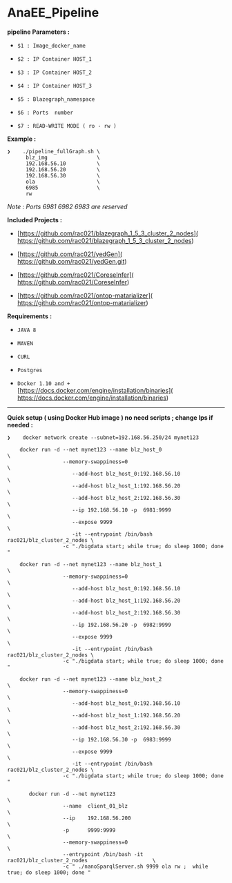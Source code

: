 # AnaEE_Pipeline

 **pipeline Parameters :**
 
-    `$1 : Image_docker_name`

-    `$2 : IP Container HOST_1 `

-    `$3 : IP Container HOST_2 `

-    `$4 : IP Container HOST_3 `

-    `$5 : Blazegraph_namespace`

-    `$6 : Ports  number `

-    `$7 : READ-WRITE MODE ( ro - rw )`


**Example :**

```
❯    ./pipeline_fullGraph.sh \
      blz_img                \
      192.168.56.10          \
      192.168.56.20          \
      192.168.56.30          \
      ola                    \
      6985                   \
      rw
```
*Note : Ports 6981 6982 6983 are reserved*
     
**Included Projects :** 

-    [https://github.com/rac021/blazegraph_1_5_3_cluster_2_nodes]( https://github.com/rac021/blazegraph_1_5_3_cluster_2_nodes)
   
-    [https://github.com/rac021/yedGen]( https://github.com/rac021/yedGen.git)
   
-    [https://github.com/rac021/CoreseInfer]( https://github.com/rac021/CoreseInfer)
   
-    [https://github.com/rac021/ontop-matarializer]( https://github.com/rac021/ontop-matarializer)
   
   

**Requirements :**

-    `JAVA 8`
    
-    `MAVEN`
   
-    `CURL `
    
-    `Postgres`

-    `Docker 1.10 and + ` [https://docs.docker.com/engine/installation/binaries]( https://docs.docker.com/engine/installation/binaries)
     
    
 ----------------------------------------------------

**Quick setup ( using Docker Hub image ) no need scripts ; change Ips if needed :**
 
 ```
❯    docker network create --subnet=192.168.56.250/24 mynet123

     docker run -d --net mynet123 --name blz_host_0                             \
                   --memory-swappiness=0	                                \
	                  --add-host blz_host_0:192.168.56.10                   \
	                  --add-host blz_host_1:192.168.56.20                   \
	                  --add-host blz_host_2:192.168.56.30                   \
	                  --ip 192.168.56.10 -p  6981:9999                      \
	                  --expose 9999                                         \
	                  -it --entrypoint /bin/bash rac021/blz_cluster_2_nodes \
                   -c "./bigdata start; while true; do sleep 1000; done  "
                   
     docker run -d --net mynet123 --name blz_host_1                             \
                   --memory-swappiness=0	                                \
	                  --add-host blz_host_0:192.168.56.10                   \
	                  --add-host blz_host_1:192.168.56.20                   \
	                  --add-host blz_host_2:192.168.56.30                   \
	                  --ip 192.168.56.20 -p  6982:9999                      \
	                  --expose 9999                                         \
	                  -it --entrypoint /bin/bash rac021/blz_cluster_2_nodes \
                   -c "./bigdata start; while true; do sleep 1000; done  "

     docker run -d --net mynet123 --name blz_host_2                             \
                   --memory-swappiness=0	                                \
	                  --add-host blz_host_0:192.168.56.10                   \
	                  --add-host blz_host_1:192.168.56.20                   \
	                  --add-host blz_host_2:192.168.56.30                   \
	                  --ip 192.168.56.30 -p  6983:9999                      \
	                  --expose 9999                                         \
	                  -it --entrypoint /bin/bash rac021/blz_cluster_2_nodes \
                   -c "./bigdata start; while true; do sleep 1000; done  "
         
	    docker run -d --net mynet123                                                     \
                   --name  client_01_blz                                                     \
                   --ip    192.168.56.200                                                    \
                   -p      9999:9999                                                         \
                   --memory-swappiness=0                                                     \
                   --entrypoint /bin/bash -it rac021/blz_cluster_2_nodes                     \
                   -c " ./nanoSparqlServer.sh 9999 ola rw ;  while true; do sleep 1000; done "         
                           
```
 
